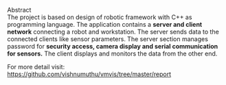 Abstract<br/>
The project is based on design of robotic framework with C++ as programming
language. The application contains a **server and client network** connecting a robot
and workstation. The server sends data to the connected clients like sensor
parameters. The server section manages password for **security access, camera
display and serial communication for sensors.** The client displays and monitors the
data from the other end. <br/>

For more detail visit: https://github.com/vishnumuthu/vmvis/tree/master/report
